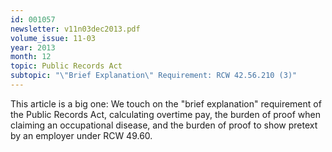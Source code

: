 ```yaml
---
id: 001057
newsletter: v11n03dec2013.pdf
volume_issue: 11-03
year: 2013
month: 12
topic: Public Records Act
subtopic: "\"Brief Explanation\" Requirement: RCW 42.56.210 (3)"
---
```


This article is a big one: We touch on the "brief explanation" requirement of the Public Records Act, calculating overtime pay, the burden of proof when claiming an occupational disease, and the burden of proof to show pretext by an employer under RCW 49.60.